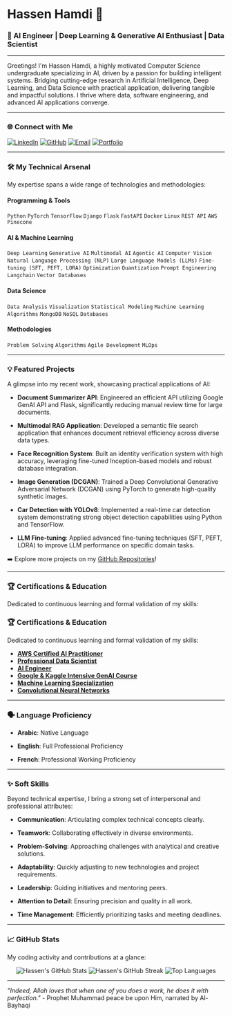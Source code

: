 # Hassen Hamdi 👋

### 🚀 AI Engineer | Deep Learning & Generative AI Enthusiast | Data Scientist

---

Greetings! I'm Hassen Hamdi, a highly motivated Computer Science undergraduate specializing in AI, driven by a passion for building intelligent systems. Bridging cutting-edge research in Artificial Intelligence, Deep Learning, and Data Science with practical application, delivering tangible and impactful solutions. I thrive where data, software engineering, and advanced AI applications converge.

---

### 🌐 Connect with Me

[![LinkedIn](https://img.shields.io/badge/LinkedIn-0077B5?style=for-the-badge&logo=linkedin&logoColor=white)](https://www.linkedin.com/in/hassenhamdi)
[![GitHub](https://img.shields.io/badge/GitHub-100000?style=for-the-badge&logo=github&logoColor=white)](https://github.com/hassenhamdi)
[![Email](https://img.shields.io/badge/Email-D14836?style=for-the-badge&logo=gmail&logoColor=white)](mailto:hassenhamdi12@gmail.com)
[![Portfolio](https://img.shields.io/badge/Portfolio-6366F1?style=for-the-badge&logo=netlify&logoColor=white)](https://hassenhamdi.github.io/)

---

### 🛠️ My Technical Arsenal

My expertise spans a wide range of technologies and methodologies:

#### **Programming & Tools**

`Python` `PyTorch` `TensorFlow` `Django` `Flask` `FastAPI` `Docker` `Linux` `REST API` `AWS` `Pinecone`

#### **AI & Machine Learning**

`Deep Learning` `Generative AI` `Multimodal AI` `Agentic AI` `Computer Vision` `Natural Language Processing (NLP)` `Large Language Models (LLMs)` `Fine-tuning (SFT, PEFT, LORA)` `Optimization` `Quantization` `Prompt Engineering` `Langchain` `Vector Databases`

#### **Data Science**

`Data Analysis` `Visualization` `Statistical Modeling` `Machine Learning Algorithms` `MongoDB` `NoSQL` `Databases`

#### **Methodologies**

`Problem Solving` `Algorithms` `Agile Development` `MLOps`

---

### 💡 Featured Projects

A glimpse into my recent work, showcasing practical applications of AI:

* **Document Summarizer API**: Engineered an efficient API utilizing Google GenAI API and Flask, significantly reducing manual review time for large documents.

* **Multimodal RAG Application**: Developed a semantic file search application that enhances document retrieval efficiency across diverse data types.

* **Face Recognition System**: Built an identity verification system with high accuracy, leveraging fine-tuned Inception-based models and robust database integration.

* **Image Generation (DCGAN)**: Trained a Deep Convolutional Generative Adversarial Network (DCGAN) using PyTorch to generate high-quality synthetic images.

* **Car Detection with YOLOv8**: Implemented a real-time car detection system demonstrating strong object detection capabilities using Python and TensorFlow.

* **LLM Fine-tuning**: Applied advanced fine-tuning techniques (SFT, PEFT, LORA) to improve LLM performance on specific domain tasks.

➡️ Explore more projects on my [GitHub Repositories](https://github.com/hassenhamdi?tab=repositories)!

---

### 🏆 Certifications & Education

Dedicated to continuous learning and formal validation of my skills:

### 🏆 Certifications & Education

Dedicated to continuous learning and formal validation of my skills:

* **[AWS Certified AI Practitioner](https://www.credly.com/badges/5f83553d-f26a-4d11-9a45-36f097a1b1ef/)**
* **[Professional Data Scientist](https://www.datacamp.com/certificate/DS0028797106033)**
* **[AI Engineer](https://www.datacamp.com/completed/statement-of-accomplishment/track/70c7dc95ffc828da4f8caaab35937d241969f44f)**
* **[Google & Kaggle Intensive GenAI Course](https://www.kaggle.com/certification/badges/hassenhamdi/96)**
* **[Machine Learning Specialization](https://www.coursera.org/account/accomplishments/specialization/certificate/W3ECXXPZUL6H)**
* **[Convolutional Neural Networks](https://www.coursera.com/account/accomplishments/certificate/YNC246BUUVZT)**

---

### 🗣️ Language Proficiency

* **Arabic**: Native Language

* **English**: Full Professional Proficiency

* **French**: Professional Working Proficiency

---

### ✨ Soft Skills

Beyond technical expertise, I bring a strong set of interpersonal and professional attributes:

* **Communication**: Articulating complex technical concepts clearly.

* **Teamwork**: Collaborating effectively in diverse environments.

* **Problem-Solving**: Approaching challenges with analytical and creative solutions.

* **Adaptability**: Quickly adjusting to new technologies and project requirements.

* **Leadership**: Guiding initiatives and mentoring peers.

* **Attention to Detail**: Ensuring precision and quality in all work.

* **Time Management**: Efficiently prioritizing tasks and meeting deadlines.

---

### 📈 GitHub Stats

My coding activity and contributions at a glance:

<p align="center">
  <img src="https://github-readme-stats.vercel.app/api?username=hassenhamdi&show_icons=true&theme=dark&include_all_commits=true&count_private=true&hide_border=true&title_color=6366f1&icon_color=8b5cf6&text_color=e2e8f0&bg_color=0f172a" alt="Hassen's GitHub Stats" />
  <img src="https://github-readme-streak-stats.herokuapp.com/?user=hassenhamdi&theme=dark&hide_border=true&date_format=M%20j%5B%2C%20Y%5D&currstreak_color=8b5cf6&side_main_color=6366f1&background=0f172a" alt="Hassen's GitHub Streak" />
  <img src="https://github-readme-stats.vercel.app/api/top-langs/?username=hassenhamdi&layout=compact&theme=dark&hide_border=true&title_color=6366f1&icon_color=8b5cf6&text_color=e2e8f0&bg_color=0f172a" alt="Top Languages" />
</p>

---

*"Indeed, Allah loves that when one of you does a work, he does it with perfection."* - Prophet Muhammad peace be upon Him, narrated by Al-Bayhaqi
